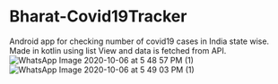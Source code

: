 # Bharat-Covid19Tracker
Android app for checking number of covid19 cases in India state wise. Made in kotlin using list View and data is fetched from API.
![WhatsApp Image 2020-10-06 at 5 48 57 PM (1)](https://user-images.githubusercontent.com/73273140/96856547-a82d3500-147b-11eb-9a0e-3c15b37a82e1.jpeg)
![WhatsApp Image 2020-10-06 at 5 49 03 PM (1)](https://user-images.githubusercontent.com/73273140/96856572-ad8a7f80-147b-11eb-963f-e62ce50d9376.jpeg)
